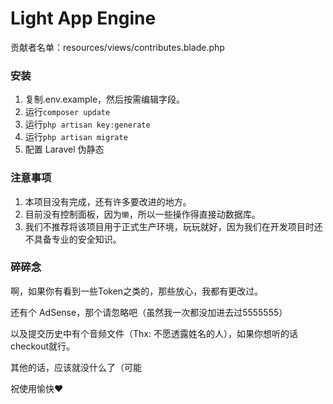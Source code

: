 # Light App Engine

贡献者名单：resources/views/contributes.blade.php

### 安装

1. 复制.env.example，然后按需编辑字段。
2. 运行`composer update`
3. 运行`php artisan key:generate`
4. 运行`php artisan migrate`
5. 配置 Laravel 伪静态

### 注意事项

1. 本项目没有完成，还有许多要改进的地方。
2. 目前没有控制面板，因为`懒`，所以一些操作得直接动数据库。
3. 我们不推荐将该项目用于正式生产环境，玩玩就好，因为我们在开发项目时还不具备专业的安全知识。

### 碎碎念

啊，如果你有看到一些Token之类的，那些放心，我都有更改过。

还有个 AdSense，那个请忽略吧（虽然我一次都没加进去过5555555）

以及提交历史中有个音频文件（Thx: 不愿透露姓名的人），如果你想听的话checkout就行。

其他的话，应该就没什么了（可能

祝使用愉快❤️
